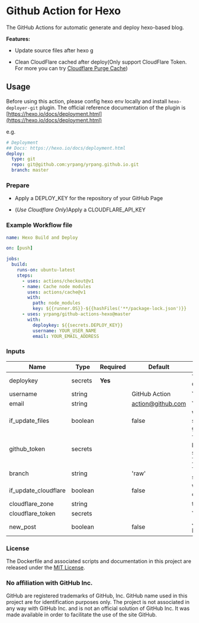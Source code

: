 # Github Action for Hexo

The GitHub Actions for automatic generate and deploy hexo-based blog.

**Features:**

- Update source files after hexo g

- Clean CloudFlare cached after deploy(Only support CloudFlare Token. For more you can try [Cloudflare Purge Cache](https://github.com/marketplace/actions/cloudflare-purge-cache))

## Usage

Before using this action, please config hexo env locally and install `hexo-deployer-git` plugin.
The official reference documentation of the plugin is [https://hexo.io/docs/deployment.html](https://hexo.io/docs/deployment.html)

e.g.

```yml
# Deployment
## Docs: https://hexo.io/docs/deployment.html
deploy:
  type: git
  repo: git@github.com:yrpang/yrpang.github.io.git
  branch: master
```

### Prepare

- Apply a DEPLOY_KEY for the repository of your GitHub Page

- (_Use Cloudflare Only_)Apply a CLOUDFLARE_API_KEY

### Example Workflow file

```yml
name: Hexo Build and Deploy

on: [push]

jobs:
  build:
    runs-on: ubuntu-latest
    steps:
      - uses: actions/checkout@v1
      - name: Cache node modules
        uses: actions/cache@v1
        with:
          path: node_modules
          key: ${{runner.OS}}-${{hashFiles('**/package-lock.json')}}
      - uses: yrpang/github-actions-hexo@master
        with:
          deploykey: ${{secrets.DEPLOY_KEY}}
          username: YOUR_USER_NAME
          email: YOUR_EMAIL_ADDRESS
```

### Inputs

| Name                 | Type    | Required | Default           | Description                                                              |
| -------------------- | ------- | -------- | ----------------- | ------------------------------------------------------------------------ |
| deploykey            | secrets | **Yes**  |                   | The deploy key of your GitHub Page repository                            |
| username             | string  |          | GitHub Action     | Your user name                                                           |
| email                | string  |          | action@github.com | Your email address                                                       |
| if_update_files      | boolean |          | false             | Whether update the source file after generate                            |
| github_token         | secrets |          |                   | Token for the repo. Can be passed in using \$\{{ secrets.GITHUB_TOKEN }} |
| branch               | string  |          | 'raw'             | The branch of the blog source code                                       |
| if_update_cloudflare | boolean |          | false             | Whether update cloudflare                                                |
| cloudflare_zone      | string  |          |                   | the cloudflare zone                                                      |
| cloudflare_token     | secrets |          |                   | Your cloudflare token                                                    |
| new_post             | boolean |          | false             | Just create new post. Default at branch 'raw'                            |

### License

The Dockerfile and associated scripts and documentation in this project are released under the [MIT License](https://github.com/yrpang/github-actions-hexo/blob/master/LICENSE).

### No affiliation with GitHub Inc.

GitHub are registered trademarks of GitHub, Inc. GitHub name used in this project are for identification purposes only. The project is not associated in any way with GitHub Inc. and is not an official solution of GitHub Inc. It was made available in order to facilitate the use of the site GitHub.
